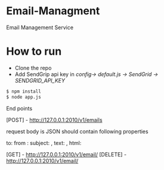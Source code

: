 # Email-Managment
Email Management Service

# How to run

- Clone the repo
- Add SendGrip api key in *config-> default.js -> SendGrid -> SENDGRID_API_KEY* 
 ```sh
$ npm install
$ node app.js
```

End points

[POST] - http://127.0.0.1:2010/v1/emails 

request body is JSON should contain following properties 

to: <Email address of reciever >
from :<Email address of sender>
subject: <Email subject>,
text: <Content of Email>,
html: <Html content if there any>

[GET] - http://127.0.0.1:2010/v1/email/<id of email>
[DELETE] - http://127.0.0.1:2010/v1/email/<id of email>
